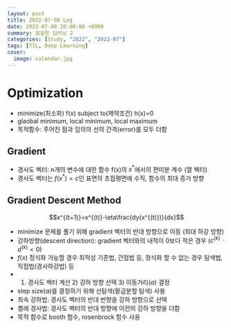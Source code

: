 ```yaml
---
layout: post
title: 2022-07-08 Log
date: 2022-07-08 20:00:00 +0900
summary: 꼼꼼한 딥러닝 2
categories: [Study, "2022", "2022-07"]
tags: [TIL, Deep Learning]
cover:
  image: calendar.jpg
---
```


# Optimization
- minimize(최소화) f(x) subject to(제약조건) h(x)=0
- glaobal minimum, local minimum, local maximum
- 목적함수: 주어진 점과 임의의 선의 간격(error)를 모두 더함

## Gradient
- 경사도 벡터: n개의 변수에 대한 함수 f(x)의 $x^*$에서의 편미분 계수 (열 벡터)
- 경사도 벡터는 $f(x^*)=c$인 표면의 초접평면에 수직, 함수의 최대 증가 방향

## Gradient Descent Method

$$x^{(t+1)}=x^{(t)}-\eta\frac{dy(x^{(t)})}{dx}$$

- minimize 문제를 풀기 위해 gradient 벡터의 반대 방향으로 이동 (최대 하강 방향)
- 강하방향(descent direction): gradient 벡터와의 내적이 0보다 작은 경우 ($c^{(k)}ㆍd^{(k)}<0$)
- $f(x)$ 정식화 가능할 경우 최적성 기준법, 간접법 등, 정식화 할 수 없는 경우 탐색법, 직접법(경사하강법) 등
- 1) 경사도 벡터 계산 2) 강하 방향 선택 3) 이동거리($\alpha$) 결정
- step size($\alpha$)를 결정하기 위해 선탐색(황금분할 탐색) 사용
- 최속 강하법: 경사도 벡터의 반대 반향을 강하 방향으로 선택
- 켤레 경사법: 경사도 벡터의 반대 방향에 이전의 강하 방향을 더함
- 목적 함수로 booth 함수, rosenbrock 함수 사용
